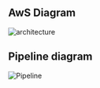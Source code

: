 ## AwS Diagram
![architecture](https://user-images.githubusercontent.com/14042720/141798476-413589e7-0c4f-4346-a305-d723a64c381f.png)

## Pipeline diagram
![Pipeline](https://user-images.githubusercontent.com/14042720/142032681-5b15ccc2-7601-48b9-b48d-5208f29b6e89.png)